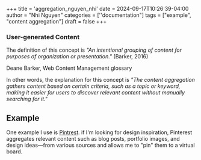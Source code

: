 +++
title = 'aggregation_nguyen_nhi'
date = 2024-09-17T10:26:39-04:00
author = "Nhi Nguyen"
categories = [''documentation"]
tags = ["example", "content aggregation"]
draft = false
+++
### User-generated Content
The definition of this concept is *"An intentional grouping of content for purposes of organization or presentation."* (Barker, 2016)

Deane Barker, Web Content Management glossary

In other words, the explanation for this concept is *"The content aggregation gathers content based on certain criteria, such as a topic or keyword, making it easier for users to discover relevant content without manually searching for it."*

## Example
One example I use is [Pintrest](https://www.pinterest.com). if I'm looking for design inspiration, Pinterest aggregates relevant content such as blog posts, portfolio images, and design ideas—from various sources and allows me to "pin" them to a virtual board.
